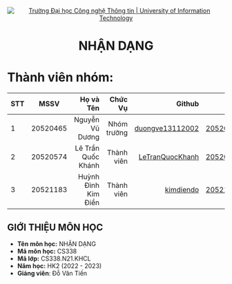 <!-- Banner -->
<p align="center">
  <a href="https://www.uit.edu.vn/" title="Trường Đại học Công nghệ Thông tin" style="border: none;">
    <img src="https://i.imgur.com/WmMnSRt.png" alt="Trường Đại học Công nghệ Thông tin | University of Information Technology">
  </a>
</p>

<!-- Header -->
<h1 align="center"><b>NHẬN DẠNG</b></h>

<!-- Main -->
# Thành viên nhóm:
| STT    | MSSV          | Họ và Tên              |Chức Vụ    | Github                                                  | Email                   |
| ------ |:-------------:| ----------------------:|----------:|--------------------------------------------------------:|-------------------------:
| 1      | 20520465      | Nguyễn Vũ Dương        |Nhóm trưởng|[duongve13112002](https://github.com/duongve13112002)    |20520465@gm.uit.edu.vn   |
| 2      | 20520574      | Lê Trần Quốc Khánh     |Thành viên |[LeTranQuocKhanh](https://github.com/LeTranQuocKhanh)    |20520574@gm.uit.edu.vn   |
| 3      | 20521183      | Huỳnh Đình Kim Điền    |Thành viên |[kimdiendo](https://github.com/kimdiendo)                |20521183@gm.uit.edu.vn   |

## GIỚI THIỆU MÔN HỌC
* **Tên môn học:** NHẬN DẠNG  
* **Mã môn học:** CS338
* **Mã lớp:** CS338.N21.KHCL
* **Năm học:** HK2 (2022 - 2023)
* **Giảng viên**: Đỗ Văn Tiến
